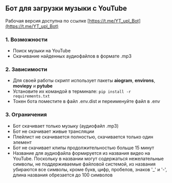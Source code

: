 ## Бот для загрузки музыки с YouTube
Рабочая версия доступна по ссылке [https://t.me/YT_upl_Bot](https://t.me/YT_upl_Bot)

### 1. Возможности

* Поиск музыки на YouTube
* Скачивание найденных аудиофайлов в формате .mp3

### 2. Зависимости

* Для своей работы скрипт использует пакеты **aiogram**, **environs**, **moviepy** и **pytube**
* Установите их командой в терминале: `pip install -r requirements.txt`
* Токен бота поместите в файл .env.dist и переименуйте файл в .env

### 3. Ограничения
* Бот скачивает только музыку (аудиофайл .mp3)
* Бот не скачивает живые трансляции
* Плейлист не скачивается полностью, скачивается только один элемент
* Бот не скачивает клипы продолжительностью больше 15 минут
* Название для аудиофайла формируется из названия видео на YouTube. Поскольку в названии могут содержаться нежелательные символы, не поддерживаемые файловой системой, из названия убираются все символы, кроме букв, цифр, пробелов, знаков '_' и '-', длина названия обрезается до 100 символов
